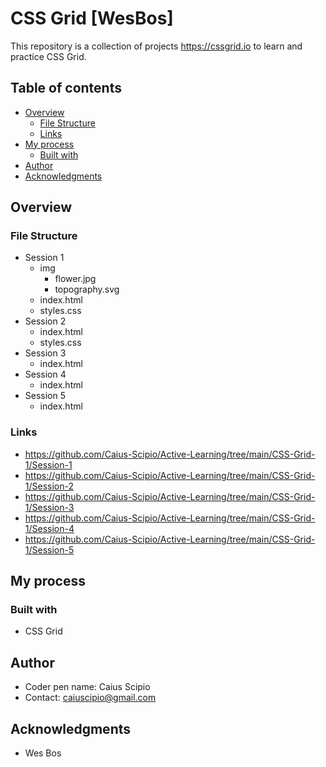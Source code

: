 # CSS Grid [WesBos]
This repository is a collection of projects https://cssgrid.io to learn and practice CSS Grid.

## Table of contents

- [Overview](#overview)
  - [File Structure](#file-structure)
  - [Links](#links)
- [My process](#my-process)
  - [Built with](#built-with)
- [Author](#author)
- [Acknowledgments](#acknowledgments)

## Overview

### File Structure

  - Session 1
    - img
      - flower.jpg
      - topography.svg
    - index.html
    - styles.css
  - Session 2
    - index.html
    - styles.css
  - Session 3
    - index.html
  - Session 4
    - index.html
  - Session 5
    - index.html

### Links
  - https://github.com/Caius-Scipio/Active-Learning/tree/main/CSS-Grid-1/Session-1
  - https://github.com/Caius-Scipio/Active-Learning/tree/main/CSS-Grid-1/Session-2
  - https://github.com/Caius-Scipio/Active-Learning/tree/main/CSS-Grid-1/Session-3
  - https://github.com/Caius-Scipio/Active-Learning/tree/main/CSS-Grid-1/Session-4
  - https://github.com/Caius-Scipio/Active-Learning/tree/main/CSS-Grid-1/Session-5

## My process

### Built with

- CSS Grid

## Author

- Coder pen name: Caius Scipio
- Contact: caiuscipio@gmail.com

## Acknowledgments

- Wes Bos
